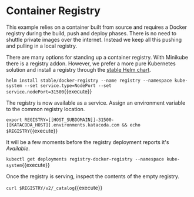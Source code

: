# Container Registry #

This example relies on a container built from source and requires a Docker registry during the build, push and deploy phases. There is no need to shuttle private images over the internet. Instead we keep all this pushing and pulling in a local registry.

There are many options for standing up a container registry. With Minikube there is a registry addon. However, we prefer a more pure Kubernetes solution and install a registry through the [stable Helm chart](https://github.com/helm/charts/tree/master/stable/docker-registry#docker-registry-helm-chart).

`helm install stable/docker-registry --name registry --namespace kube-system --set service.type=NodePort --set service.nodePort=31500`{{execute}}

The registry is now available as a service. Assign an environment variable to the common registry location.

`export REGISTRY=[[HOST_SUBDOMAIN]]-31500-[[KATACODA_HOST]].environments.katacoda.com && echo $REGISTRY`{{execute}}

It will be a few moments before the registry deployment reports it's _Available_.

`kubectl get deployments registry-docker-registry --namespace kube-system`{{execute}}

Once the registry is serving, inspect the contents of the empty registry.

`curl $REGISTRY/v2/_catalog`{{execute}}